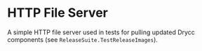 HTTP File Server
================

A simple HTTP file server used in tests for pulling updated Drycc components
(see `ReleaseSuite.TestReleaseImages`).
